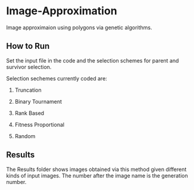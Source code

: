 # Image-Approximation #

Image approximaion using polygons via genetic algorithms. 

## How to Run ##

Set the input file in the code and the selection schemes for parent and survivor selection. 

Selection sechemes currently coded are: 

1. Truncation

2. Binary Tournament 

3. Rank Based

4. Fitness Proportional

5. Random
         
 ## Results ##
 
 The Results folder shows images obtained via this method given different kinds of input images. The number after the image name is the generation number. 
